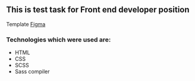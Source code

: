 ## This is test task for Front end developer position

Template [Figma](https://www.figma.com/file/jup1gEyCRhrbkogt0LcDit/%D0%90%D0%BD%D0%B4%D1%80%D0%B5%D0%B9-%D0%9C%D0%BE%D0%B2%D1%87%D0%B0%D0%BD?type=design&node-id=0%3A1&mode=design&t=0E70MGz5OErlTv7U-1)

### Technologies which were used are:

* HTML
* CSS
* SCSS
* Sass compiler

